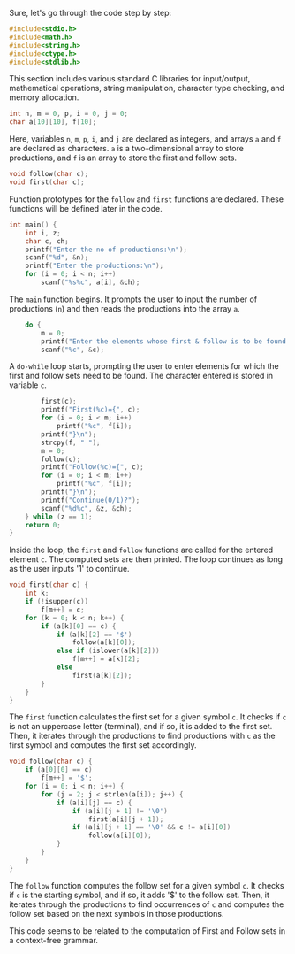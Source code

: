 Sure, let's go through the code step by step:

```c
#include<stdio.h>
#include<math.h>
#include<string.h>
#include<ctype.h>
#include<stdlib.h>
```

This section includes various standard C libraries for input/output, mathematical operations, string manipulation, character type checking, and memory allocation.

```c
int n, m = 0, p, i = 0, j = 0;
char a[10][10], f[10];
```

Here, variables `n`, `m`, `p`, `i`, and `j` are declared as integers, and arrays `a` and `f` are declared as characters. `a` is a two-dimensional array to store productions, and `f` is an array to store the first and follow sets.

```c
void follow(char c);
void first(char c);
```

Function prototypes for the `follow` and `first` functions are declared. These functions will be defined later in the code.

```c
int main() {
    int i, z;
    char c, ch;
    printf("Enter the no of productions:\n");
    scanf("%d", &n);
    printf("Enter the productions:\n");
    for (i = 0; i < n; i++)
        scanf("%s%c", a[i], &ch);
```

The `main` function begins. It prompts the user to input the number of productions (`n`) and then reads the productions into the array `a`.

```c
    do {
        m = 0;
        printf("Enter the elements whose first & follow is to be found:");
        scanf("%c", &c);
```

A `do-while` loop starts, prompting the user to enter elements for which the first and follow sets need to be found. The character entered is stored in variable `c`.

```c
        first(c);
        printf("First(%c)={", c);
        for (i = 0; i < m; i++)
            printf("%c", f[i]);
        printf("}\n");
        strcpy(f, " ");
        m = 0;
        follow(c);
        printf("Follow(%c)={", c);
        for (i = 0; i < m; i++)
            printf("%c", f[i]);
        printf("}\n");
        printf("Continue(0/1)?");
        scanf("%d%c", &z, &ch);
    } while (z == 1);
    return 0;
}
```

Inside the loop, the `first` and `follow` functions are called for the entered element `c`. The computed sets are then printed. The loop continues as long as the user inputs '1' to continue.

```c
void first(char c) {
    int k;
    if (!isupper(c))
        f[m++] = c;
    for (k = 0; k < n; k++) {
        if (a[k][0] == c) {
            if (a[k][2] == '$')
                follow(a[k][0]);
            else if (islower(a[k][2]))
                f[m++] = a[k][2];
            else
                first(a[k][2]);
        }
    }
}
```

The `first` function calculates the first set for a given symbol `c`. It checks if `c` is not an uppercase letter (terminal), and if so, it is added to the first set. Then, it iterates through the productions to find productions with `c` as the first symbol and computes the first set accordingly.

```c
void follow(char c) {
    if (a[0][0] == c)
        f[m++] = '$';
    for (i = 0; i < n; i++) {
        for (j = 2; j < strlen(a[i]); j++) {
            if (a[i][j] == c) {
                if (a[i][j + 1] != '\0')
                    first(a[i][j + 1]);
                if (a[i][j + 1] == '\0' && c != a[i][0])
                    follow(a[i][0]);
            }
        }
    }
}
```

The `follow` function computes the follow set for a given symbol `c`. It checks if `c` is the starting symbol, and if so, it adds '$' to the follow set. Then, it iterates through the productions to find occurrences of `c` and computes the follow set based on the next symbols in those productions.

This code seems to be related to the computation of First and Follow sets in a context-free grammar.
